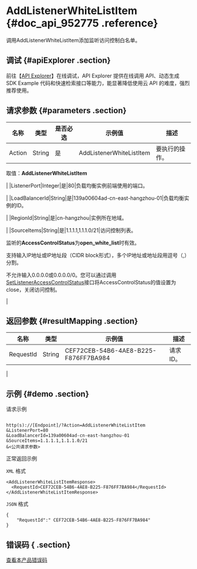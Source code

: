 # AddListenerWhiteListItem {#doc_api_952775 .reference}

调用AddListenerWhiteListItem添加监听访问控制白名单。

## 调试 {#apiExplorer .section}

前往【[API Explorer](https://api.aliyun.com/#product=Slb&api=AddListenerWhiteListItem)】在线调试，API Explorer 提供在线调用 API、动态生成 SDK Example 代码和快速检索接口等能力，能显著降低使用云 API 的难度，强烈推荐使用。

## 请求参数 {#parameters .section}

|名称|类型|是否必选|示例值|描述|
|--|--|----|---|--|
|Action|String|是|AddListenerWhiteListItem|要执行的操作。

 取值：**AddListenerWhiteListItem**

 |
|ListenerPort|Integer|是|80|负载均衡实例前端使用的端口。

 |
|LoadBalancerId|String|是|139a00604ad-cn-east-hangzhou-01|负载均衡实例的ID。

 |
|RegionId|String|是|cn-hangzhou|实例所在地域。

 |
|SourceItems|String|是|1.1.1.1,1.1.1.0/21|访问控制列表。

 监听的**AccessControlStatus**为**open\_white\_list**时有效。

 支持输入IP地址或IP地址段（CIDR block形式），多个IP地址或地址段用逗号（,）分割。

 不允许输入0.0.0.0或0.0.0.0/0。您可以通过调用[SetListenerAccessControlStatus](~~27599~~)接口将AccessControlStatus的值设置为close，关闭访问控制。

 |

## 返回参数 {#resultMapping .section}

|名称|类型|示例值|描述|
|--|--|---|--|
|RequestId|String|CEF72CEB-54B6-4AE8-B225-F876FF7BA984|请求ID。

 |

## 示例 {#demo .section}

请求示例

``` {#request_demo}

http(s)://[Endpoint]/?Action=AddListenerWhiteListItem
&ListenerPort=80
&LoadBalancerId=139a00604ad-cn-east-hangzhou-01
&SourceItems=1.1.1.1,1.1.1.0/21
&<公共请求参数>

```

正常返回示例

`XML` 格式

``` {#xml_return_success_demo}
<AddListenerWhiteListItemResponse>
  <RequestId>CEF72CEB-54B6-4AE8-B225-F876FF7BA984</RequestId>
</AddListenerWhiteListItemResponse>

```

`JSON` 格式

``` {#json_return_success_demo}
{
	"RequestId":" CEF72CEB-54B6-4AE8-B225-F876FF7BA984"
}
```

## 错误码 { .section}

[查看本产品错误码](https://error-center.aliyun.com/status/product/Slb)

